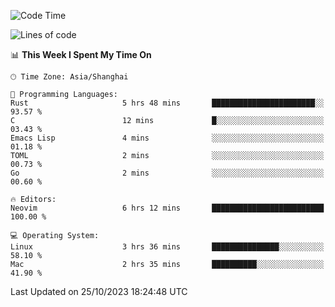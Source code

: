 <!--START_SECTION:waka-->
![Code Time](http://img.shields.io/badge/Code%20Time-1%2C641%20hrs%2011%20mins-blue)

![Lines of code](https://img.shields.io/badge/From%20Hello%20World%20I%27ve%20Written-288.5%20thousand%20lines%20of%20code-blue)

📊 **This Week I Spent My Time On** 

```text
🕑︎ Time Zone: Asia/Shanghai

💬 Programming Languages: 
Rust                     5 hrs 48 mins       ███████████████████████░░   93.57 % 
C                        12 mins             █░░░░░░░░░░░░░░░░░░░░░░░░   03.43 % 
Emacs Lisp               4 mins              ░░░░░░░░░░░░░░░░░░░░░░░░░   01.18 % 
TOML                     2 mins              ░░░░░░░░░░░░░░░░░░░░░░░░░   00.73 % 
Go                       2 mins              ░░░░░░░░░░░░░░░░░░░░░░░░░   00.60 % 

🔥 Editors: 
Neovim                   6 hrs 12 mins       █████████████████████████   100.00 % 

💻 Operating System: 
Linux                    3 hrs 36 mins       ███████████████░░░░░░░░░░   58.10 % 
Mac                      2 hrs 35 mins       ██████████░░░░░░░░░░░░░░░   41.90 % 
```


 Last Updated on 25/10/2023 18:24:48 UTC
<!--END_SECTION:waka-->
